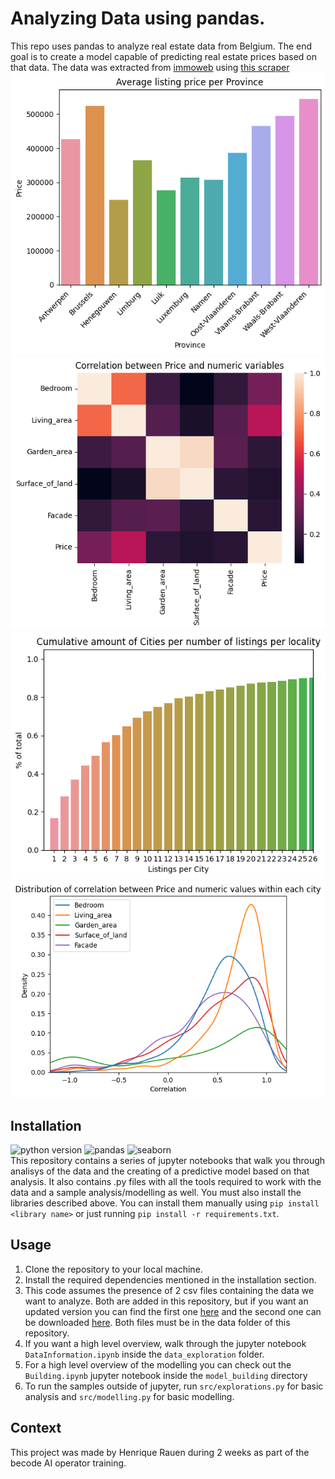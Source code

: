 # Analyzing Data using pandas.

This repo uses pandas to analyze real estate data from Belgium. The end goal is to create a model capable of predicting real estate prices based on that data. The data was extracted from [immoweb](https://www.immoweb.be) using [this scraper](https://github.com/henrique-rauen/Wikipedia-Scraper)
<br>
![Sample of the output](assets/output.png "Listing Price per Province")
![Sample of the output](assets/corr.png "Correlation")
![Sample of the output](assets/cumcities.png "Listings per city")
![Sample of the output](assets/dist_corr.png "Distribution of Correlation")

## Installation

![python version](https://img.shields.io/badge/python-3.10.6+-blue)
![pandas](https://img.shields.io/badge/pandas-green)
![seaborn](https://img.shields.io/badge/seaborn-orange)
<br>
This repository contains a series of jupyter notebooks that walk you through analisys of the data and the creating of a predictive model based on that analysis.
It also contains .py files with all the tools required to work with the data and a sample analysis/modelling as well. You must also install the libraries described above.
You can install them manually using `pip install <library name>` or just running `pip install -r requirements.txt`.

## Usage

1. Clone the repository to your local machine.
2. Install the required dependencies mentioned in the installation section.
3. This code assumes the presence of 2 csv files containing the data we want to analyze. Both are added in this repository, but if you want an updated version you can find the first one [here](https://github.com/henrique-rauen/Wikipedia-Scraper) and the second one can be downloaded [here](https://github.com/jief/zipcode-belgium/blob/master/zipcode-belgium.json). Both files must be in the data folder of this repository.
4. If you want a high level overview, walk through the jupyter notebook `DataInformation.ipynb` inside the `data_exploration` folder.
5. For a high level overview of the modelling you can check out the `Building.ipynb` jupyter notebook inside the `model_building` directory
6. To run the samples outside of jupyter, run `src/explorations.py` for basic analysis and `src/modelling.py` for basic modelling.

## Context

This project was made by Henrique Rauen during 2 weeks as part of the becode AI operator training.
